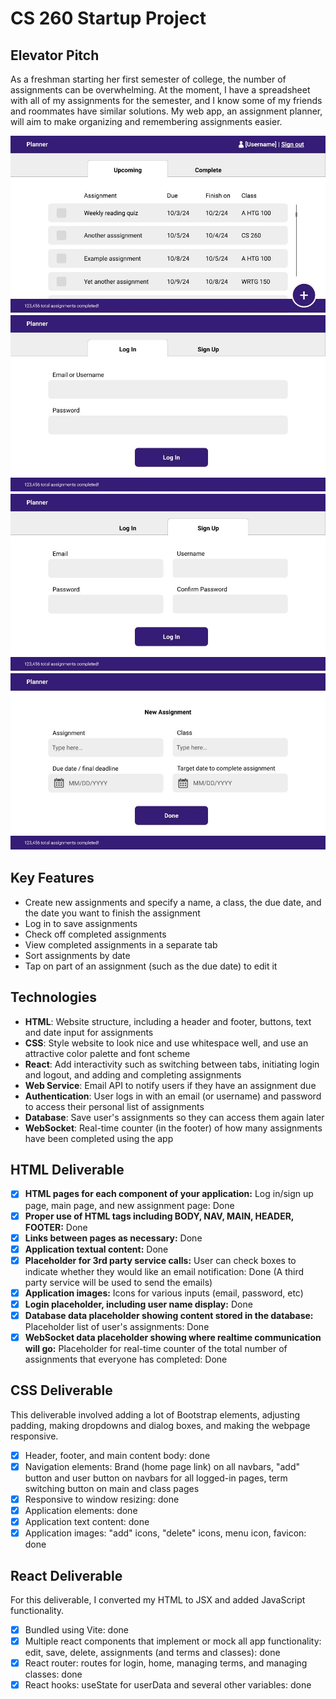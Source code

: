 # CS 260 Startup Project
## Elevator Pitch
As a freshman starting her first semester of college, the number of assignments can be overwhelming. At the moment, I have a spreadsheet with all of my assignments for the semester, and I know some of my friends and roommates have similar solutions. My web app, an assignment planner, will aim to make organizing and remembering assignments easier.

![Main page mockup](./public/images/spec1.jpg)
![Log in mockup](./public/images/spec2.jpg)
![Sign up mockup](./public/images/spec3.jpg)
![New assignment mockup](./public/images/spec4.jpg)

## Key Features
- Create new assignments and specify a name, a class, the due date, and the date you want to finish the assignment
- Log in to save assignments
- Check off completed assignments
- View completed assignments in a separate tab
- Sort assignments by date
- Tap on part of an assignment (such as the due date) to edit it
## Technologies
- **HTML**: Website structure, including a header and footer, buttons, text and date input for assignments
- **CSS**: Style website to look nice and use whitespace well, and use an attractive color palette and font scheme
- **React**: Add interactivity such as switching between tabs, initiating login and logout, and adding and completing assignments
- **Web Service**: Email API to notify users if they have an assignment due
- **Authentication**: User logs in with an email (or username) and password to access their personal list of assignments
- **Database**: Save user's assignments so they can access them again later
- **WebSocket**: Real-time counter (in the footer) of how many assignments have been completed using the app
## HTML Deliverable
- [x] **HTML pages for each component of your application:** Log in/sign up page, main page, and new assignment page: Done
- [x] **Proper use of HTML tags including BODY, NAV, MAIN, HEADER, FOOTER:** Done
- [x] **Links between pages as necessary:** Done
- [x] **Application textual content:** Done
- [x] **Placeholder for 3rd party service calls:** User can check boxes to indicate whether they would like an email notification: Done (A third party service will be used to send the emails)
- [x] **Application images:** Icons for various inputs (email, password, etc)
- [x] **Login placeholder, including user name display:** Done
- [x] **Database data placeholder showing content stored in the database:** Placeholder list of user's assignments: Done
- [x] **WebSocket data placeholder showing where realtime communication will go:** Placeholder for real-time counter of the total number of assignments that everyone has completed: Done
## CSS Deliverable
This deliverable involved adding a lot of Bootstrap elements, adjusting padding, making dropdowns and dialog boxes, and making the webpage responsive.
- [x] Header, footer, and main content body: done
- [x] Navigation elements: Brand (home page link) on all navbars, "add" button and user button on navbars for all logged-in pages, term switching button on main and class pages
- [x] Responsive to window resizing: done
- [x] Application elements: done
- [x] Application text content: done
- [x] Application images: "add" icons, "delete" icons, menu icon, favicon: done
## React Deliverable
For this deliverable, I converted my HTML to JSX and added JavaScript functionality.
- [x] Bundled using Vite: done
- [x] Multiple react components that implement or mock all app functionality: edit, save, delete, assignments (and terms and classes): done
- [x] React router: routes for login, home, managing terms, and managing classes: done
- [x] React hooks: useState for userData and several other variables: done
